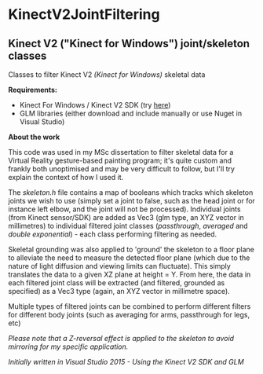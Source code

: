 # KinectV2JointFiltering
## Kinect V2 ("Kinect for Windows") joint/skeleton classes

Classes to filter Kinect V2 *(Kinect for Windows)* skeletal data

**Requirements:**

- Kinect For Windows / Kinect V2 SDK (try [here](https://www.microsoft.com/en-gb/download/details.aspx?id=44561))
- GLM libraries (either download and include manually or use Nuget in Visual Studio)

**About the work**

This code was used in my MSc dissertation to filter skeletal data for a Virtual Reality gesture-based painting program; it's quite custom and frankly both unoptimised and may be very difficult to follow, but I'll try explain the context of how I used it.

The *skeleton.h* file contains a map of booleans which tracks which skeleton joints we wish to use (simply set a joint to false, such as the head joint or for instance left elbow, and the joint will not be processed). Individual joints (from Kinect sensor/SDK) are added as Vec3 (glm type, an XYZ vector in millimetres) to individual filtered joint classes (*passthrough*, *averaged* and *double exponential*) - each class performing filtering as needed.

Skeletal grounding was also applied to 'ground' the skeleton to a floor plane to alleviate the need to measure the detected floor plane (which due to the nature of light diffusion and viewing limits can fluctuate). This simply translates the data to a given XZ plane at height = Y. From here, the data in each filtered joint class will be extracted (and filtered, grounded as specified) as a Vec3 type (again, an XYZ vector in millimetre space).

Multiple types of filtered joints can be combined to perform different filters for different body joints (such as averaging for arms, passthrough for legs, etc)

*Please note that a Z-reversal effect is applied to the skeleton to avoid mirroring for my specific application.*

*Initially written in Visual Studio 2015 - Using the Kinect V2 SDK and GLM*
